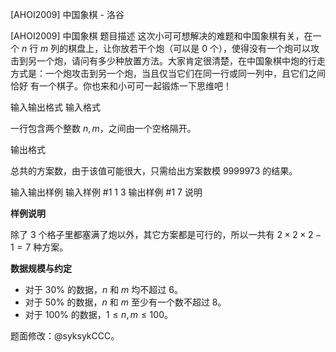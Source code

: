 



[AHOI2009] 中国象棋 - 洛谷














[AHOI2009] 中国象棋
题目描述
这次小可可想解决的难题和中国象棋有关，在一个 $n$ 行 $m$ 列的棋盘上，让你放若干个炮（可以是 $0$ 个），使得没有一个炮可以攻击到另一个炮，请问有多少种放置方法。大家肯定很清楚，在中国象棋中炮的行走方式是：一个炮攻击到另一个炮，当且仅当它们在同一行或同一列中，且它们之间恰好 有一个棋子。你也来和小可可一起锻炼一下思维吧！

输入输出格式
输入格式

一行包含两个整数 $n,m$，之间由一个空格隔开。

输出格式

总共的方案数，由于该值可能很大，只需给出方案数模 $9999973$ 的结果。

输入输出样例
输入样例 #1
1 3
输出样例 #1
7
说明

**样例说明**

除了 $3$ 个格子里都塞满了炮以外，其它方案都是可行的，所以一共有 $2 \times 2 \times 2-1=7$ 种方案。

**数据规模与约定**

- 对于 $30\%$ 的数据，$n$ 和 $m$ 均不超过 $6$。
- 对于 $50\%$ 的数据，$n$ 和 $m$ 至少有一个数不超过 $8$。
- 对于 $100\%$ 的数据，$1 \leq n,m \leq 100$。

题面修改：@syksykCCC。






